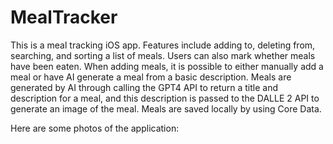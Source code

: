 # MealTracker
This is a meal tracking iOS app. Features include adding to, deleting from, searching, and sorting a list of meals. Users can also mark whether meals have been eaten.
When adding meals, it is possible to either manually add a meal or have AI generate a meal from a basic description. 
Meals are generated by AI through calling the GPT4 API to return a title and description for a meal, and this description is passed to the DALLE 2 API to generate an image of the meal. Meals are saved locally by using Core Data.



Here are some photos of the application:

